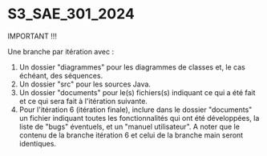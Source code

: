 # S3_SAE_301_2024

IMPORTANT !!!

Une branche par itération avec :

1. Un dossier "diagrammes" pour les diagrammes de classes et, le cas échéant, des séquences.
2. Un dossier "src" pour les sources Java.
3. Un dossier "documents" pour le(s) fichiers(s) indiquant ce qui a été fait et ce qui sera fait à l'itération suivante.
4. Pour l'itération 6 (itération finale), inclure dans le dossier "documents" un fichier indiquant toutes les fonctionnalités qui ont été développées, la liste de "bugs" éventuels, et un "manuel utilisateur". A noter que le contenu de la branche itération 6 et celui de la branche main seront identiques.
